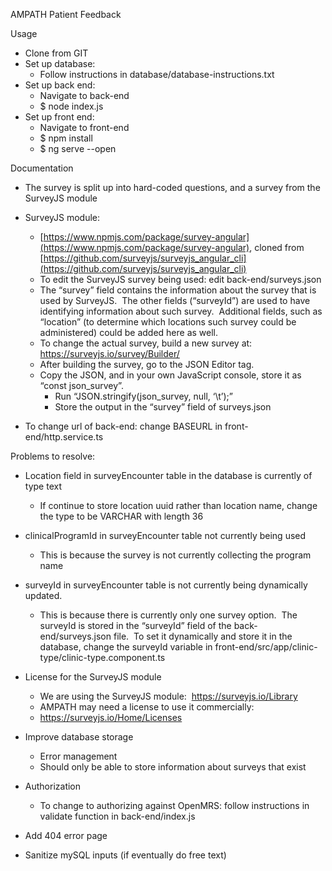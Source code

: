 AMPATH Patient Feedback

Usage

- Clone from GIT
- Set up database:
    - Follow instructions in database/database-instructions.txt
- Set up back end:
    - Navigate to back-end
    - $ node index.js
- Set up front end:
    - Navigate to front-end
    - $ npm install
    - $ ng serve --open

Documentation

- The survey is split up into hard-coded questions, and a survey from the SurveyJS module
- SurveyJS module: 
    - [https://www.npmjs.com/package/survey-angular](https://www.npmjs.com/package/survey-angular), cloned from [https://github.com/surveyjs/surveyjs_angular_cli](https://github.com/surveyjs/surveyjs_angular_cli)
    - To edit the SurveyJS survey being used: edit back-end/surveys.json
    - The “survey” field contains the information about the survey that is used by SurveyJS.  The other fields (“surveyId”) are used to have identifying information about such survey.  Additional fields, such as “location” (to determine which locations such survey could be administered) could be added here as well.
    - To change the actual survey, build a new survey at: https://surveyjs.io/survey/Builder/
    - After building the survey, go to the JSON Editor tag.  
    - Copy the JSON, and in your own JavaScript console, store it as “const json_survey”.  
        - Run “JSON.stringify(json_survey, null, ‘\t’);”
        - Store the output in the “survey” field of surveys.json

- To change url of back-end: change BASEURL in front-end/http.service.ts

Problems to resolve:

- Location field in surveyEncounter table in the database is currently of type text
    - If continue to store location uuid rather than location name, change the type to be VARCHAR with length 36

- clinicalProgramId in surveyEncounter table not currently being used
    - This is because the survey is not currently collecting the program name

- surveyId in surveyEncounter table is not currently being dynamically updated.
    - This is because there is currently only one survey option.  The surveyId is stored in the “surveyId” field of the back-end/surveys.json file.  To set it dynamically and store it in the database, change the surveyId variable in front-end/src/app/clinic-type/clinic-type.component.ts

- License for the SurveyJS module
    - We are using the SurveyJS module:  https://surveyjs.io/Library
    - AMPATH may need a license to use it commercially:
    - https://surveyjs.io/Home/Licenses

- Improve database storage
    - Error management
    - Should only be able to store information about surveys that exist

- Authorization
    - To change to authorizing against OpenMRS: follow instructions in validate function in back-end/index.js

- Add 404 error page
- Sanitize mySQL inputs (if eventually do free text)
